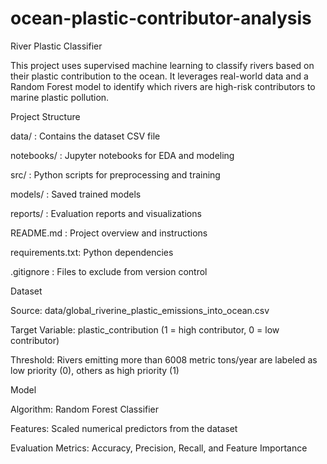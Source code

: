 # ocean-plastic-contributor-analysis
River Plastic Classifier

This project uses supervised machine learning to classify rivers based on their plastic contribution to the ocean. It leverages real-world data and a Random Forest model to identify which rivers are high-risk contributors to marine plastic pollution.

Project Structure

data/ : Contains the dataset CSV file

notebooks/ : Jupyter notebooks for EDA and modeling

src/ : Python scripts for preprocessing and training

models/ : Saved trained models

reports/ : Evaluation reports and visualizations

README.md : Project overview and instructions

requirements.txt: Python dependencies

.gitignore : Files to exclude from version control

Dataset

Source: data/global_riverine_plastic_emissions_into_ocean.csv

Target Variable: plastic_contribution (1 = high contributor, 0 = low contributor)

Threshold: Rivers emitting more than 6008 metric tons/year are labeled as low priority (0), others as high priority (1)

Model

Algorithm: Random Forest Classifier

Features: Scaled numerical predictors from the dataset

Evaluation Metrics: Accuracy, Precision, Recall, and Feature Importance
